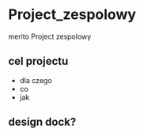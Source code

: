 # Project_zespolowy
merito Project zespolowy
## cel projectu
- dla czego
- co
- jak
## design dock?
